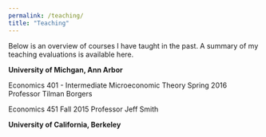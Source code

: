 ```yaml
---
permalink: /teaching/
title: "Teaching"
---
```

Below is an overview of courses I have taught in the past. A summary of my teaching evaluations is available here.

**University of Michgan, Ann Arbor**

Economics 401 - Intermediate Microeconomic Theory
Spring 2016
Professor Tilman Borgers

Economics 451
Fall 2015
Professor Jeff Smith

**University of California, Berkeley**


